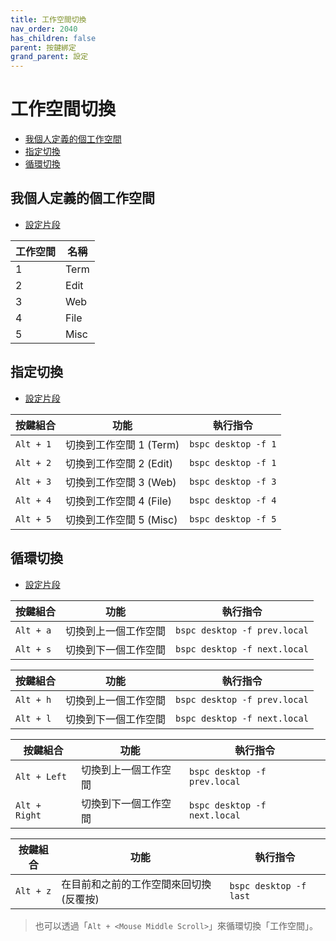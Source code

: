 ```yaml
---
title: 工作空間切換
nav_order: 2040
has_children: false
parent: 按鍵綁定
grand_parent: 設定
---
```



# 工作空間切換


* [我個人定義的個工作空間](#我個人定義的個工作空間)
* [指定切換](#指定切換)
* [循環切換](#循環切換)


## 我個人定義的個工作空間

* [設定片段](https://github.com/samwhelp/note-about-bspwm/blob/gh-pages/_demo/config/bspwm-config/main/config/bspwm/bspwmrc#L54)

| 工作空間 | 名稱  |
| -------- | ----- |
| 1        | Term  |
| 2        | Edit  |
| 3        | Web   |
| 4        | File  |
| 5        | Misc  |


## 指定切換

* [設定片段](https://github.com/samwhelp/note-about-bspwm/blob/gh-pages/_demo/config/bspwm-config/main/config/bspwm/helper/share/gen/sxhkd-gen-rc/Section/Keybind/Workspace/SwitchSpecific.conf)

| 按鍵組合  | 功能                    | 執行指令                       |
| --------- | ----------------------- | ------------------------------ |
| `Alt + 1` | 切換到工作空間 1 (Term) | `bspc desktop -f 1` |
| `Alt + 2` | 切換到工作空間 2 (Edit) | `bspc desktop -f 1` |
| `Alt + 3` | 切換到工作空間 3 (Web)  | `bspc desktop -f 3` |
| `Alt + 4` | 切換到工作空間 4 (File) | `bspc desktop -f 4` |
| `Alt + 5` | 切換到工作空間 5 (Misc) | `bspc desktop -f 5` |


## 循環切換

* [設定片段](https://github.com/samwhelp/note-about-bspwm/blob/gh-pages/_demo/config/bspwm-config/main/config/bspwm/helper/share/gen/sxhkd-gen-rc/Section/Keybind/Workspace/SwitchCycle.conf)


| 按鍵組合  | 功能                 | 執行指令                   |
| --------- | -------------------- | -------------------------- |
| `Alt + a` | 切換到上一個工作空間 | `bspc desktop -f prev.local` |
| `Alt + s` | 切換到下一個工作空間 | `bspc desktop -f next.local` |

| 按鍵組合  | 功能                 | 執行指令                   |
| --------- | -------------------- | -------------------------- |
| `Alt + h` | 切換到上一個工作空間 | `bspc desktop -f prev.local`  |
| `Alt + l` | 切換到下一個工作空間 | `bspc desktop -f next.local`  |

| 按鍵組合      | 功能                 | 執行指令                   |
| ------------- | -------------------- | -------------------------- |
| `Alt + Left`  | 切換到上一個工作空間 | `bspc desktop -f prev.local`  |
| `Alt + Right` | 切換到下一個工作空間 | `bspc desktop -f next.local`  |


| 按鍵組合  | 功能                                   | 執行指令                       |
| --------- | -------------------------------------- | ------------------------------ |
| `Alt + z` | 在目前和之前的工作空間來回切換(反覆按) | `bspc desktop -f last` |


> 也可以透過「`Alt + <Mouse Middle Scroll>`」來循環切換「工作空間」。
